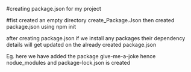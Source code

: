#creating package.json for my project

#fist created an empty directory create_Package.Json
then created package.json using npm init

after creating package.json if we install any packages their dependency details will get updated on the already created package.json 

Eg. here we have added the package give-me-a-joke 
hence nodue_modules and package-lock.json is created